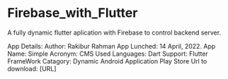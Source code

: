 # Firebase_with_Flutter
A fully dynamic flutter aplication with Firebase to control backend server.

App Details:
Author: Rakibur Rahman
App Lunched: 14 April, 2022.
App Name: Simple
Acronym: CMS
Used Languages: Dart
Support: Flutter FrameWork
Catagory: Dynamic Android Application
Play Store Url to download: [URL]


